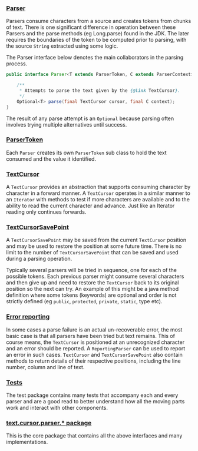 ### [Parser](https://github.com/mP1/walkingkooka/blob/master/src/main/java/walkingkooka/text/cursor/Parser.java)
Parsers consume characters from a source and creates tokens from chunks of text. There is one significant difference in
operation between these Parsers and the parse methods (eg Long.parse) found in the JDK. The later requires the
boundaries of the token to be computed prior to parsing, with the source `String` extracted using some logic.

The Parser interface below denotes the main collaborators in the parsing process.

```java
public interface Parser<T extends ParserToken, C extends ParserContext> {

    /**
     * Attempts to parse the text given by the {@link TextCursor}.
     */
    Optional<T> parse(final TextCursor cursor, final C context);
}
```

The result of any parse attempt is an `Optional` because parsing often involves trying multiple alternatives until success.



### [ParserToken](https://github.com/mP1/walkingkooka/blob/master/src/main/java/walkingkooka/text/cursor/ParserToken.java)
Each `Parser` creates its own `ParserToken` sub class to hold the text consumed and the value it identified.



### [TextCursor](https://github.com/mP1/walkingkooka/blob/master/src/main/java/walkingkooka/text/cursor/TextCursor.java)
A `TextCursor` provides an abstraction that supports consuming character by character in a forward manner. A `TextCursor`
operates in a similar manner to an `Iterator` with methods to test if more characters are available and to the ability
to read the current character and advance. Just like an Iterator reading only continues forwards.



### [TextCursorSavePoint](https://github.com/mP1/walkingkooka/blob/master/src/main/java/walkingkooka/text/cursor/TextCursorSavePoint.java)
A `TextCursorSavePoint` may be saved from the current `TextCursor` position and may be used to restore the position at
some future time. There is no limit to the number of `TextCursorSavePoint` that can be saved and used during a parsing
operation.

Typically several parsers will be tried in sequence, one for each of the possible tokens. Each previous parser might 
consume several characters and then give up and need to restore the `TextCursor` back to its original position so the
next can try. An example of this might be a java method definition where some tokens (keywords) are optional and order
is not strictly defined (eg `public`, `protected`, `private`, `static`, type etc).



### [Error reporting](https://github.com/mP1/walkingkooka/blob/master/src/main/java/walkingkooka/text/cursor/parser/ReportingParser.java)
In some cases a parse failure is an actual un-recoverable error, the most basic case is that all parsers have been tried
but text remains. This of course means, the `TextCursor` is positioned at an unrecognized character and an error should
be reported. A `ReportingParser` can be used to report an error in such cases. `TextCursor` and `TextCursorSavePoint`
also contain methods to return details of their respective positions, including the line number, column and line of text.



### [Tests](https://github.com/mP1/walkingkooka/tree/master/src/test/java/walkingkooka/text/cursor/parser)
The test package contains many tests that accompany each and every parser and are a good read to better understand how
all the moving parts work and interact with other components.



### [text.cursor.parser.* package](https://github.com/mP1/walkingkooka/tree/master/src/main/java/walkingkooka/text/cursor/parser)
This is the core package that contains all the above interfaces and many implementations.


